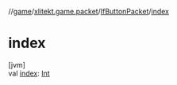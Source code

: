 //[game](../../../index.md)/[xlitekt.game.packet](../index.md)/[IfButtonPacket](index.md)/[index](--index--.md)

# index

[jvm]\
val [index](--index--.md): [Int](https://kotlinlang.org/api/latest/jvm/stdlib/kotlin/-int/index.html)
